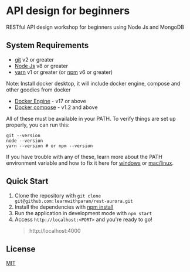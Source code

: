 # API design for beginners

RESTful API design workshop for beginners using Node Js and MongoDB

## System Requirements

- [git](https://git-scm.com/) v2 or greater
- [Node Js](https://nodejs.org/) v8 or greater
- [yarn](https://yarnpkg.com/lang/en/) v1 or greater (or [npm](https://www.npmjs.com/) v6 or greater)

Note: Install docker desktop, it will include docker engine, compose and other goodies from docker

- [Docker Engine](https://docs.docker.com/get-docker/) - v17 or above
- [Docker compose](https://docs.docker.com/compose/install/) - v1.2 and above


All of these must be available in your PATH. To verify things are set up properly, you can run this:

```
git --version
node --version
yarn --version # or npm --version
```

If you have trouble with any of these, learn more about the PATH environment variable and how to fix it here for [windows](https://www.howtogeek.com/118594/how-to-edit-your-system-path-for-easy-command-line-access/) or [mac/linux](http://stackoverflow.com/a/24322978/971592).

## Quick Start

1. Clone the repository with `git clone git@github.com:learnwithparam/rest-aurora.git`
2. Install the dependencies with [npm install](https://docs.npmjs.com/cli/install)
3. Run the application in development mode with `npm start`
4. Access `http://localhost:<PORT>` and you're ready to go!
    > http://localhost:4000

## License
[MIT](https://choosealicense.com/licenses/mit/)
